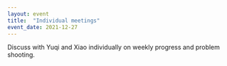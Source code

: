 ```yaml
---
layout: event
title:  "Individual meetings"
event_date: 2021-12-27
---
```


Discuss with Yuqi and Xiao individually on weekly progress and problem shooting.
